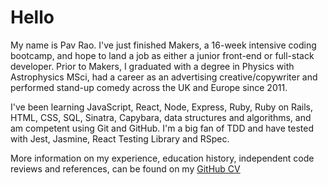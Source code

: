 # Hello

My name is Pav Rao. I've just finished Makers, a 16-week intensive coding bootcamp, and hope to land a job as either a junior front-end or full-stack developer. Prior to Makers, I graduated with a degree in Physics with Astrophysics MSci, had a career as an advertising creative/copywriter and performed stand-up comedy across the UK and Europe since 2011.

I've been learning JavaScript, React, Node, Express, Ruby, Ruby on Rails, HTML, CSS, SQL, Sinatra, Capybara, data structures and algorithms, and am competent using Git and GitHub. I'm a big fan of TDD and have tested with Jest, Jasmine, React Testing Library and RSpec.

More information on my experience, education history, independent code reviews and references, can be found on my [GitHub CV](https://github.com/pav0107/CV/)
